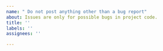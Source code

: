 ```yaml
---
name: " Do not post anything other than a bug report"
about: Issues are only for possible bugs in project code.
title: ''
labels: ''
assignees: ''

---
```



